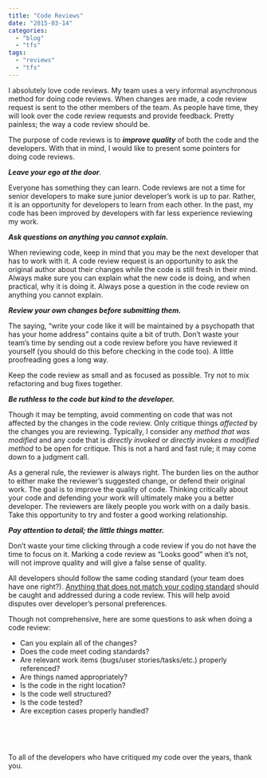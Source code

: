 ```yaml
---
title: "Code Reviews"
date: "2015-03-14"
categories: 
  - "blog"
  - "tfs"
tags: 
  - "reviews"
  - "tfs"
---
```


I absolutely love code reviews. My team uses a very informal asynchronous method for doing code reviews. When changes are made, a code review request is sent to the other members of the team. As people have time, they will look over the code review requests and provide feedback. Pretty painless; the way a code review should be.

The purpose of code reviews is to **_improve quality_** of both the code and the developers. With that in mind, I would like to present some pointers for doing code reviews.

**_Leave your ego at the door_**.

Everyone has something they can learn. Code reviews are not a time for senior developers to make sure junior developer’s work is up to par. Rather, it is an opportunity for developers to learn from each other. In the past, my code has been improved by developers with far less experience reviewing my work.

**_Ask questions on anything you cannot explain._**

When reviewing code, keep in mind that you may be the next developer that has to work with it. A code review request is an opportunity to ask the original author about their changes while the code is still fresh in their mind. Always make sure you can explain what the new code is doing, and when practical, why it is doing it. Always pose a question in the code review on anything you cannot explain.

**_Review your own changes before submitting them._**

The saying, “write your code like it will be maintained by a psychopath that has your home address” contains quite a bit of truth. Don’t waste your team’s time by sending out a code review before you have reviewed it yourself (you should do this before checking in the code too). A little proofreading goes a long way.

Keep the code review as small and as focused as possible. Try not to mix refactoring and bug fixes together.

**_Be ruthless to the code but kind to the developer._**

Though it may be tempting, avoid commenting on code that was not affected by the changes in the code review. Only critique things _affected_ by the changes you are reviewing. Typically, I consider any _method that was modified_ and any code that is _directly invoked_ or _directly invokes a modified method_ to be open for critique. This is not a hard and fast rule; it may come down to a judgment call.

As a general rule, the reviewer is always right. The burden lies on the author to either make the reviewer’s suggested change, or defend their original work. The goal is to improve the quality of code. Thinking critically about your code and defending your work will ultimately make you a better developer. The reviewers are likely people you work with on a daily basis. Take this opportunity to try and foster a good working relationship.

**_Pay attention to detail; the little things matter._**

Don’t waste your time clicking through a code review if you do not have the time to focus on it. Marking a code review as “Looks good” when it’s not, will not improve quality and will give a false sense of quality.

All developers should follow the same coding standard (your team does have one right?). [Anything that does not match your coding standard](https://blog.codinghorror.com/the-broken-window-theory/) should be caught and addressed during a code review. This will help avoid disputes over developer’s personal preferences.

Though not comprehensive, here are some questions to ask when doing a code review:

- Can you explain all of the changes?
- Does the code meet coding standards?
- Are relevant work items (bugs/user stories/tasks/etc.) properly referenced?
- Are things named appropriately?
- Is the code in the right location?
- Is the code well structured?
- Is the code tested?
- Are exception cases properly handled?

 

 

To all of the developers who have critiqued my code over the years, thank you.
